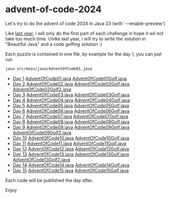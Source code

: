 # advent-of-code-2024
Let's try to do the advent of code 2024 in Java 23 (with '--enable-preview')

Like [last year](https://github.com/forax/advent-of-code-2023), i will only do the first part of each challenge in hope it wil not take too much time.
Unike last year, i will try to write the solution in "Beautiful Java" and a code golfing solution :) 

Each puzzle is contained in one file, by example for the day 1, you can just run
```bash
java src/main/java/AdventOfCode01.java
```

- [Day  1](https://adventofcode.com/2024/day/1) [AdventOfCode01.java](src/main/java/AdventOfCode01.java) [AdventOfCode01Golf.java](src/main/java/AdventOfCode01Golf.java)
- [Day  2](https://adventofcode.com/2024/day/2) [AdventOfCode02.java](src/main/java/AdventOfCode02.java) [AdventOfCode02Golf.java](src/main/java/AdventOfCode02Golf.java) [AdventOfCode02Golf2.java](src/main/java/AdventOfCode02Golf2.java)
- [Day  3](https://adventofcode.com/2024/day/3) [AdventOfCode03.java](src/main/java/AdventOfCode03.java) [AdventOfCode03Golf.java](src/main/java/AdventOfCode03Golf.java)
- [Day  4](https://adventofcode.com/2024/day/4) [AdventOfCode04.java](src/main/java/AdventOfCode04.java) [AdventOfCode04Golf.java](src/main/java/AdventOfCode04Golf.java)
- [Day  5](https://adventofcode.com/2024/day/5) [AdventOfCode05.java](src/main/java/AdventOfCode05.java) [AdventOfCode05Golf.java](src/main/java/AdventOfCode05Golf.java)
- [Day  6](https://adventofcode.com/2024/day/6) [AdventOfCode06.java](src/main/java/AdventOfCode06.java) [AdventOfCode06Golf.java](src/main/java/AdventOfCode06Golf.java)
- [Day  7](https://adventofcode.com/2024/day/7) [AdventOfCode07.java](src/main/java/AdventOfCode07.java) [AdventOfCode07Golf.java](src/main/java/AdventOfCode07Golf.java)
- [Day  8](https://adventofcode.com/2024/day/8) [AdventOfCode08.java](src/main/java/AdventOfCode08.java) [AdventOfCode08Golf.java](src/main/java/AdventOfCode08Golf.java)
- [Day  9](https://adventofcode.com/2024/day/9) [AdventOfCode09.java](src/main/java/AdventOfCode09.java) [AdventOfCode09Golf.java](src/main/java/AdventOfCode09Golf.java) [AdventOfCode09Golf2.java](src/main/java/AdventOfCode09Golf2.java)
- [Day 10](https://adventofcode.com/2024/day/10) [AdventOfCode10.java](src/main/java/AdventOfCode10.java) [AdventOfCode10Golf.java](src/main/java/AdventOfCode10Golf.java)
- [Day 11](https://adventofcode.com/2024/day/11) [AdventOfCode11.java](src/main/java/AdventOfCode11.java) [AdventOfCode11Golf.java](src/main/java/AdventOfCode11Golf.java)
- [Day 12](https://adventofcode.com/2024/day/12) [AdventOfCode12.java](src/main/java/AdventOfCode12.java) [AdventOfCode12Golf.java](src/main/java/AdventOfCode12Golf.java)
- [Day 13](https://adventofcode.com/2024/day/13) [AdventOfCode13.java](src/main/java/AdventOfCode13.java) [AdventOfCode13Golf.java](src/main/java/AdventOfCode13Golf.java) [AdventOfCode13Golf2.java](src/main/java/AdventOfCode13Golf2.java)
- [Day 14](https://adventofcode.com/2024/day/14) [AdventOfCode14.java](src/main/java/AdventOfCode14.java) [AdventOfCode14Golf.java](src/main/java/AdventOfCode14Golf.java)
- [Day 15](https://adventofcode.com/2024/day/15) [AdventOfCode15.java](src/main/java/AdventOfCode15.java) [AdventOfCode15Golf.java](src/main/java/AdventOfCode15Golf.java)

Each code will be published the day after.

Enjoy
